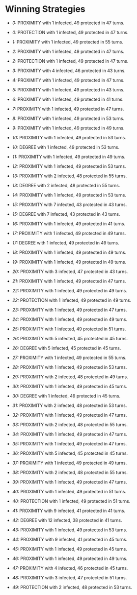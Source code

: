 # Winning Strategies

* _0:_ PROXIMITY with 1 infected, 49 protected in 47 turns.


* _0:_ PROTECTION with 1 infected, 49 protected in 47 turns.


* _1:_ PROXIMITY with 1 infected, 49 protected in 55 turns.


* _2:_ PROXIMITY with 1 infected, 49 protected in 47 turns.


* _2:_ PROTECTION with 1 infected, 49 protected in 47 turns.


* _3:_ PROXIMITY with 4 infected, 46 protected in 43 turns.


* _4:_ PROXIMITY with 1 infected, 49 protected in 47 turns.


* _5:_ PROXIMITY with 1 infected, 49 protected in 43 turns.


* _6:_ PROXIMITY with 1 infected, 49 protected in 41 turns.


* _7:_ PROXIMITY with 1 infected, 49 protected in 47 turns.


* _8:_ PROXIMITY with 1 infected, 49 protected in 53 turns.


* _9:_ PROXIMITY with 1 infected, 49 protected in 49 turns.


* _10:_ PROXIMITY with 1 infected, 49 protected in 53 turns.


* _10:_ DEGREE with 1 infected, 49 protected in 53 turns.


* _11:_ PROXIMITY with 1 infected, 49 protected in 49 turns.


* _12:_ PROXIMITY with 1 infected, 49 protected in 53 turns.


* _13:_ PROXIMITY with 2 infected, 48 protected in 55 turns.


* _13:_ DEGREE with 2 infected, 48 protected in 55 turns.


* _14:_ PROXIMITY with 1 infected, 49 protected in 53 turns.


* _15:_ PROXIMITY with 7 infected, 43 protected in 43 turns.


* _15:_ DEGREE with 7 infected, 43 protected in 43 turns.


* _16:_ PROXIMITY with 1 infected, 49 protected in 41 turns.


* _17:_ PROXIMITY with 1 infected, 49 protected in 49 turns.


* _17:_ DEGREE with 1 infected, 49 protected in 49 turns.


* _18:_ PROXIMITY with 1 infected, 49 protected in 49 turns.


* _19:_ PROXIMITY with 1 infected, 49 protected in 49 turns.


* _20:_ PROXIMITY with 3 infected, 47 protected in 43 turns.


* _21:_ PROXIMITY with 1 infected, 49 protected in 47 turns.


* _22:_ PROXIMITY with 1 infected, 49 protected in 49 turns.


* _22:_ PROTECTION with 1 infected, 49 protected in 49 turns.


* _23:_ PROXIMITY with 1 infected, 49 protected in 47 turns.


* _24:_ PROXIMITY with 1 infected, 49 protected in 49 turns.


* _25:_ PROXIMITY with 1 infected, 49 protected in 51 turns.


* _26:_ PROXIMITY with 5 infected, 45 protected in 45 turns.


* _26:_ DEGREE with 5 infected, 45 protected in 45 turns.


* _27:_ PROXIMITY with 1 infected, 49 protected in 55 turns.


* _28:_ PROXIMITY with 1 infected, 49 protected in 53 turns.


* _29:_ PROXIMITY with 2 infected, 48 protected in 49 turns.


* _30:_ PROXIMITY with 1 infected, 49 protected in 45 turns.


* _30:_ DEGREE with 1 infected, 49 protected in 45 turns.


* _31:_ PROXIMITY with 2 infected, 48 protected in 53 turns.


* _32:_ PROXIMITY with 1 infected, 49 protected in 47 turns.


* _33:_ PROXIMITY with 2 infected, 48 protected in 55 turns.


* _34:_ PROXIMITY with 1 infected, 49 protected in 47 turns.


* _35:_ PROXIMITY with 1 infected, 49 protected in 47 turns.


* _36:_ PROXIMITY with 5 infected, 45 protected in 45 turns.


* _37:_ PROXIMITY with 1 infected, 49 protected in 49 turns.


* _38:_ PROXIMITY with 2 infected, 48 protected in 55 turns.


* _39:_ PROXIMITY with 1 infected, 49 protected in 47 turns.


* _40:_ PROXIMITY with 1 infected, 49 protected in 51 turns.


* _40:_ PROTECTION with 1 infected, 49 protected in 51 turns.


* _41:_ PROXIMITY with 9 infected, 41 protected in 41 turns.


* _42:_ DEGREE with 12 infected, 38 protected in 41 turns.


* _43:_ PROXIMITY with 1 infected, 49 protected in 53 turns.


* _44:_ PROXIMITY with 9 infected, 41 protected in 45 turns.


* _45:_ PROXIMITY with 1 infected, 49 protected in 45 turns.


* _46:_ PROXIMITY with 1 infected, 49 protected in 49 turns.


* _47:_ PROXIMITY with 4 infected, 46 protected in 45 turns.


* _48:_ PROXIMITY with 3 infected, 47 protected in 51 turns.


* _49:_ PROTECTION with 2 infected, 48 protected in 53 turns.


